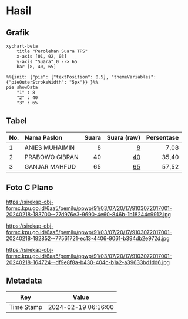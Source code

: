 # Hasil

## Grafik

```mermaid
xychart-beta
    title "Perolehan Suara TPS"
    x-axis [01, 02, 03]
    y-axis "Suara" 0 --> 65
    bar [8, 40, 65]
```

```mermaid
%%{init: {"pie": {"textPosition": 0.5}, "themeVariables": {"pieOuterStrokeWidth": "5px"}} }%%
pie showData
    "1" : 8
    "2" : 40
    "3" : 65
```

## Tabel

| No. | Nama Paslon    | Suara | Suara (raw) | Persentase |
|:--- |:-------------- | -----:| -----------:| ----------:|
| 1   | ANIES MUHAIMIN | 8     | [8][p-1]    | 7,08       |
| 2   | PRABOWO GIBRAN | 40    | [40][p-2]   | 35,40      |
| 3   | GANJAR MAHFUD  | 65    | [65][p-3]   | 57,52      |


[p-1]: https://github.com/gigit-pemilu/pemilu-2024-91-papua/blob/main/pilpres/hitung-suara/sub/91-papua/sub/03-jayapura/sub/07-nimboran/sub/2017-kuwase/sub/001-tps/sub/paslon-1.txt
[p-2]: https://github.com/gigit-pemilu/pemilu-2024-91-papua/blob/main/pilpres/hitung-suara/sub/91-papua/sub/03-jayapura/sub/07-nimboran/sub/2017-kuwase/sub/001-tps/sub/paslon-2.txt
[p-3]: https://github.com/gigit-pemilu/pemilu-2024-91-papua/blob/main/pilpres/hitung-suara/sub/91-papua/sub/03-jayapura/sub/07-nimboran/sub/2017-kuwase/sub/001-tps/sub/paslon-3.txt

## Foto C Plano

https://sirekap-obj-formc.kpu.go.id/6aa5/pemilu/ppwp/91/03/07/20/17/9103072017001-20240218-183700--27d976e3-9690-4e60-846b-1b18244c9912.jpg

https://sirekap-obj-formc.kpu.go.id/6aa5/pemilu/ppwp/91/03/07/20/17/9103072017001-20240218-182852--77561721-ec13-4406-9061-b394db2e972d.jpg

https://sirekap-obj-formc.kpu.go.id/6aa5/pemilu/ppwp/91/03/07/20/17/9103072017001-20240218-164724--df9e8f8a-b430-404c-b1a2-a39633bd1dd6.jpg


## Metadata

| Key        | Value               |
| ---------- | ------------------- |
| Time Stamp | 2024-02-19 06:16:00 |



